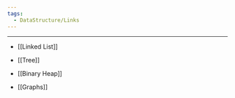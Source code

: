```yaml
---
tags:
  - DataStructure/Links
---
```

----

- [[Linked List]]

- [[Tree]]

- [[Binary Heap]]

- [[Graphs]]